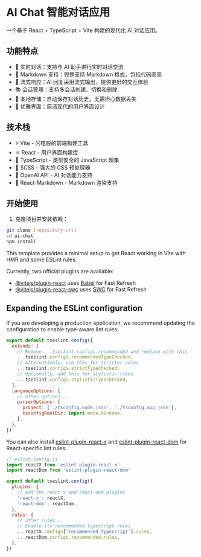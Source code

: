 # AI Chat 智能对话应用

一个基于 React + TypeScript + Vite 构建的现代化 AI 对话应用。

## 功能特点

- 💬 实时对话：支持与 AI 助手进行实时对话交流
- 📝 Markdown 支持：完整支持 Markdown 格式，包括代码高亮
- 🔄 流式响应：AI 回复采用流式输出，提供更好的交互体验
- 📚 会话管理：支持多会话创建、切换和删除
- 💾 本地存储：自动保存对话历史，无需担心数据丢失
- 🎨 优雅界面：简洁现代的用户界面设计

## 技术栈

- ⚡️ Vite - 闪电般的前端构建工具
- ⚛️ React - 用户界面构建库
- 📘 TypeScript - 类型安全的 JavaScript 超集
- 🎨 SCSS - 强大的 CSS 预处理器
- 🤖 OpenAI API - AI 对话能力支持
- 📝 React-Markdown - Markdown 渲染支持

## 开始使用

1. 克隆项目并安装依赖：

```bash
git clone [repository-url]
cd ai-chat
npm install
```

This template provides a minimal setup to get React working in Vite with HMR and some ESLint rules.

Currently, two official plugins are available:

- [@vitejs/plugin-react](https://github.com/vitejs/vite-plugin-react/blob/main/packages/plugin-react) uses [Babel](https://babeljs.io/) for Fast Refresh
- [@vitejs/plugin-react-swc](https://github.com/vitejs/vite-plugin-react/blob/main/packages/plugin-react-swc) uses [SWC](https://swc.rs/) for Fast Refresh

## Expanding the ESLint configuration

If you are developing a production application, we recommend updating the configuration to enable type-aware lint rules:

```js
export default tseslint.config({
  extends: [
    // Remove ...tseslint.configs.recommended and replace with this
    ...tseslint.configs.recommendedTypeChecked,
    // Alternatively, use this for stricter rules
    ...tseslint.configs.strictTypeChecked,
    // Optionally, add this for stylistic rules
    ...tseslint.configs.stylisticTypeChecked,
  ],
  languageOptions: {
    // other options...
    parserOptions: {
      project: ['./tsconfig.node.json', './tsconfig.app.json'],
      tsconfigRootDir: import.meta.dirname,
    },
  },
})
```

You can also install [eslint-plugin-react-x](https://github.com/Rel1cx/eslint-react/tree/main/packages/plugins/eslint-plugin-react-x) and [eslint-plugin-react-dom](https://github.com/Rel1cx/eslint-react/tree/main/packages/plugins/eslint-plugin-react-dom) for React-specific lint rules:

```js
// eslint.config.js
import reactX from 'eslint-plugin-react-x'
import reactDom from 'eslint-plugin-react-dom'

export default tseslint.config({
  plugins: {
    // Add the react-x and react-dom plugins
    'react-x': reactX,
    'react-dom': reactDom,
  },
  rules: {
    // other rules...
    // Enable its recommended typescript rules
    ...reactX.configs['recommended-typescript'].rules,
    ...reactDom.configs.recommended.rules,
  },
})
```
